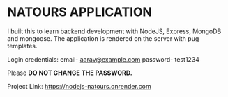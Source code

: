 # NATOURS APPLICATION

I built this to learn backend development with NodeJS, Express, MongoDB and mongoose. The application is rendered on the server with pug templates.

Login credentials:
email- aarav@example.com
password- test1234

Please **DO NOT CHANGE THE PASSWORD.**

Project Link: https://nodejs-natours.onrender.com
